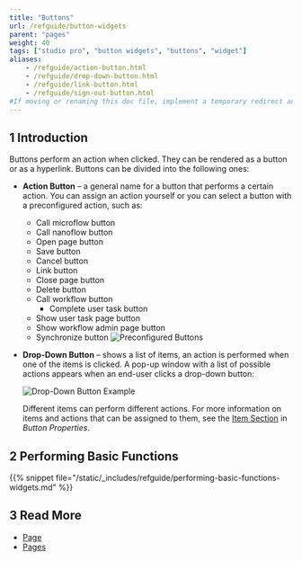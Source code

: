```yaml
---
title: "Buttons"
url: /refguide/button-widgets
parent: "pages"
weight: 40
tags: ["studio pro", "button widgets", "buttons", "widget"]
aliases:
    - /refguide/action-button.html
    - /refguide/drop-down-button.html
    - /refguide/link-button.html
    - /refguide/sign-out-button.html
#If moving or renaming this doc file, implement a temporary redirect and let the respective team know they should update the URL in the product. See Mapping to Products for more details.
---
```


## 1 Introduction

Buttons perform an action when clicked. They can be rendered as a button or as a hyperlink. Buttons can be divided into the following ones:

* **Action Button** – a general name for a button that performs a certain action. You can assign an action yourself or you can select a button with a preconfigured action, such as: 
  * Call microflow button
  * Call nanoflow button
  * Open page button
  * Save button
  * Cancel button
  * Link button
  * Close page button
  * Delete button
  * Call workflow button
	* Complete user task button
  * Show user task page button
  * Show workflow admin page button
  * Synchronize button
  ![Preconfigured Buttons](/attachments/refguide/modeling/pages/button-widgets/preconfigured-action-button.png)
  
* **Drop-Down Button** – shows a list of items, an action is performed when one of the items is clicked. A pop-up window with a list of possible actions appears when an end-user clicks a drop-down button:

	![Drop-Down Button Example](/attachments/refguide/modeling/pages/button-widgets/drop-down-example.png)

  Different items can perform different actions. For more information on items and actions that can be assigned to them, see the [Item Section](button-properties#items) in *Button Properties*.  

## 2 Performing Basic Functions

{{% snippet file="/static/_includes/refguide/performing-basic-functions-widgets.md" %}}

## 3 Read More

* [Page](page)
* [Pages](pages)
